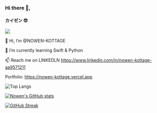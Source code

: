 ### Hi there 👋,
#### カイゼン 😎

![](https://komarev.com/ghpvc/?username=KOTTAGENVH&style=for-the-badge-square)

👋 Hi, I’m @NOWEN-KOTTAGE 

🌱 I’m currently learning Swift & Python

📫 Reach me on LINKEDLN https://www.linkedin.com/in/nowen-kottage-aa9571211

Portfolio: https://nowen-kottage.vercel.app

![Top Langs](https://github-readme-stats.vercel.app/api/top-langs/?username=KOTTAGENVH&hide_progress=false)

[![Nowen's GitHub stats](https://github-readme-stats.vercel.app/api?username=KOTTAGENVH)](https://github.com/anuraghazra/github-readme-stats)

[![GitHub Streak](https://streak-stats.demolab.com?user=KottageNVH&theme=dark&hide_border=true)](https://git.io/streak-stats)

